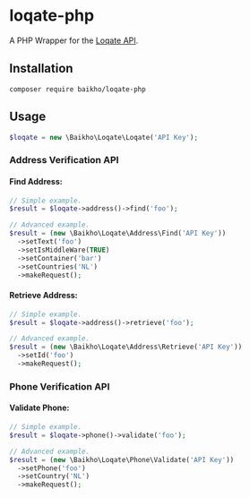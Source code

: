 # loqate-php

A PHP Wrapper for the [Loqate API](https://www.loqate.com/resources/support/apis/).

## Installation

```
composer require baikho/loqate-php
```

## Usage

```php
$loqate = new \Baikho\Loqate\Loqate('API Key');
```

### Address Verification API

#### Find Address:

```php
// Simple example.
$result = $loqate->address()->find('foo');

// Advanced example.
$result = (new \Baikho\Loqate\Address\Find('API Key'))
  ->setText('foo')
  ->setIsMiddleWare(TRUE)
  ->setContainer('bar')
  ->setCountries('NL')
  ->makeRequest();
```

#### Retrieve Address:

```php
// Simple example.
$result = $loqate->address()->retrieve('foo');

// Advanced example.
$result = (new \Baikho\Loqate\Address\Retrieve('API Key'))
  ->setId('foo')
  ->makeRequest();
```

### Phone Verification API

#### Validate Phone:

```php
// Simple example.
$result = $loqate->phone()->validate('foo');

// Advanced example.
$result = (new \Baikho\Loqate\Phone\Validate('API Key'))
  ->setPhone('foo')
  ->setCountry('NL')
  ->makeRequest();
```